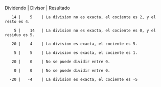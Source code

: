 Dividendo | Divisor | Resultado 

       14 |    5    | La division no es exacta, el cociente es 2, y el resto es 4.
       
        5 |    14   | La division no es exacta, el cociente es 0, y el residuo es 5.
        
       20 |    4    | La division es exacta, el cociente es 5.
       
        5 |    5    | La division es exacta, el cociente es 1.
        
       20 |    0    | No se puede dividir entre 0.
       
        0 |    0    | No se puede dividir entre 0.
        
      -20 |   -4    | La division es exacta, el cociente es -5
